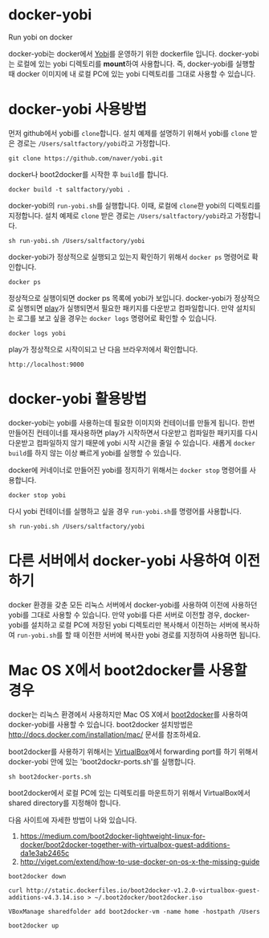 docker-yobi
===========

Run yobi on docker

docker-yobi는 docker에서 [Yobi](http://yobi.io)를 운영하기 위한 dockerfile 입니다.
docker-yobi는 로컬에 있는 yobi 디렉토리를 **mount**하여 사용합니다. 즉, docker-yobi를 실행할 때 docker 이미지에 내 로컬 PC에 있는 yobi 디렉토리를 그대로 사용할 수 있습니다.


docker-yobi 사용방법
==================

먼저 github에서 yobi를 `clone`합니다. 설치 예제를 설명하기 위해서 yobi를 `clone` 받은 경로는 `/Users/saltfactory/yobi`라고 가정합니다.

```
git clone https://github.com/naver/yobi.git
```

docker나 boot2docker를 시작한 후 `build`를 합니다.

```
docker build -t saltfactory/yobi .
```

docker-yobi의 `run-yobi.sh`를 실행합니다. 이때, 로컬에 `clone`한 yobi의 디렉토리를 지정합니다. 설치 예제로 `clone` 받은 경로는 `/Users/saltfactory/yobi`라고 가정합니다.

```
sh run-yobi.sh /Users/saltfactory/yobi
```

docker-yobi가 정상적으로 실행되고 있는지 확인하기 위해서 `docker ps` 명령어로 확인합니다.

```
docker ps
```
정상적으로 실행이되면 docker ps 목록에 yobi가 보입니다. docker-yobi가 정상적으로 실행되면 [play](https://www.playframework.com/)가 실행되면서 필요한 패키지를 다운받고 컴파일합니다. 만약 설치되는 로그를 보고 싶을 경우는 `docker logs` 명령어로 확인할 수 있습니다.

```
docker logs yobi
```

play가 정상적으로 시작이되고 난 다음 브라우저에서 확인합니다.

```
http://localhost:9000
```

docker-yobi 활용방법
==================

docker-yobi는 yobi를 사용하는데 필요한 이미지와 컨테이너를 만들게 됩니다. 한번 만들어진 컨테이너를 재사용하면 play가 시작하면서 다운받고 컴파일한 패키지를 다시 다운받고 컴파일하지 않기 때문에 yobi 시작 시간을 줄일 수 있습니다. 새롭게 `docker build`를 하지 않는 이상 빠르게 yobi를 실행할 수 있습니다.

docker에 커네이너로 만들어진 yobi를 정지하기 위해서는 `docker stop` 명령어를 사용합니다.

```
docker stop yobi
```

다시 yobi 컨테이너를 실행하고 싶을 경우 `run-yobi.sh`를 명령어를 사용합니다.

```
sh run-yobi.sh /Users/saltfactory/yobi
```

다른 서버에서 docker-yobi 사용하여 이전하기
===================================

docker 환경을 갖춘 모든 리눅스 서버에서 docker-yobi를 사용하여 이전에 사용하던 yobi를 그대로 사용할 수 있습니다.
만약 yobi를 다른 서버로 이전할 경우, docker-yobi를 설치하고 로컬 PC에 저장된 yobi 디렉토리만 복사해서 이전하는 서버에 복사하여 `run-yobi.sh`를 할 때 이전한 서버에 복사한 yobi 경로를 지정하여 사용하면 됩니다.


Mac OS X에서 boot2docker를 사용할 경우
==================================

docker는 리눅스 환경에서 사용하지만 Mac OS X에서 [boot2docker](http://docs.docker.com/installation/mac/)를 사용하여 docker-yobi를 사용할 수 있습니다.
boot2docker 설치방법은 http://docs.docker.com/installation/mac/ 문서를 참조하세요.

boot2docker를 사용하기 위해서는 [VirtualBox](https://www.virtualbox.org)에서 forwarding port를 하기 위해서 docker-yobi 안에 있는 'boot2dockr-ports.sh'를 실행합니다.

```
sh boot2docker-ports.sh
```

boot2docker에서 로컬 PC에 있는 디렉토리를 마운트하기 위해서 VirtualBox에서 shared directory를 지정해야 합니다.

다음 사이트에 자세한 방법이 나와 있습니다.

  1. https://medium.com/boot2docker-lightweight-linux-for-docker/boot2docker-together-with-virtualbox-guest-additions-da1e3ab2465c
  2. http://viget.com/extend/how-to-use-docker-on-os-x-the-missing-guide

```
boot2docker down
```

```
curl http://static.dockerfiles.io/boot2docker-v1.2.0-virtualbox-guest-additions-v4.3.14.iso > ~/.boot2docker/boot2docker.iso
```

```
VBoxManage sharedfolder add boot2docker-vm -name home -hostpath /Users
```

```
boot2docker up
```
